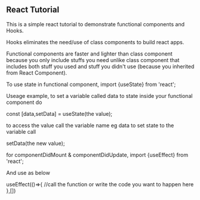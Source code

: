 ## React Tutorial
This is a simple react tutorial to demonstrate functional components and Hooks.

Hooks eliminates the need/use of class components to build react apps.

Functional components are faster and lighter than class
component because you only include stuffs you need unlike
class component that includes both stuff you used and
stuff you didn't use (because you inherited from React Component).

To use state in functional component, 
import {useState} from 'react';

Useage example, to set a variable called data to state inside your functional component do

const [data,setData] = useState(the value);

to access the value call the variable name eg data to set state to the variable call 

setData(the new value);

for componentDidMount & componentDidUpdate, 
import {useEffect} from 'react';

And use as below

useEffect(()=>{
    //call the function or write the code you want to happen here
},[])



